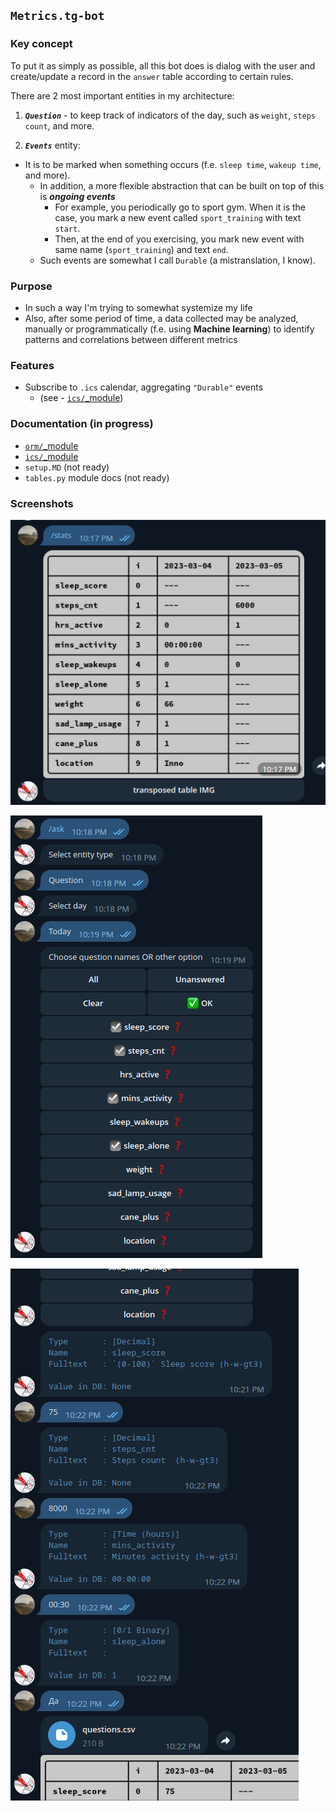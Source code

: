 ## `Metrics.tg-bot`

### Key concept

To put it as simply as possible, all this bot does is dialog with the user and create/update a record in the `answer` table according to certain rules.

There are 2 most important entities in my architecture:
1) ***`Question`*** - to keep track of indicators of the day, such as `weight`, `steps count`, and more.

2) ***`Events`*** entity:
- It is to be marked when something occurs (f.e. `sleep time`, `wakeup time`, and more).
    - In addition, a more flexible abstraction that can be built on top of this is **_ongoing events_**
        - For example, you periodically go to sport gym. When it is the case, you mark a new event called `sport_training` with text `start`.
        - Then, at the end of you exercising, you mark new event with same name (`sport_training`) and text `end`.
    - Such events are somewhat I call `Durable` (a mistranslation, I know).

### Purpose

- In such a way I'm trying to somewhat systemize my life
- Also, after some period of time, a data collected may be analyzed, manually or programmatically (f.e. using **Machine learning**) to identify patterns and correlations between different metrics

### Features

- Subscribe to `.ics` calendar, aggregating `"Durable"` events
  - (see - [`ics/`_module](src/ics/README.md))

### Documentation (in progress)

- [`orm/`_module](src/orm/README.md)
- [`ics/`_module](src/ics/README.md)
- `setup.MD` (not ready)
- `tables.py` module docs (not ready)

### Screenshots

![img.png](assets/screenshot1.png)

[//]: # (![img.png]&#40;assets/screenshot2.png&#41;)

![img.png](assets/screenshot3.png)

![img.png](assets/screenshot4.png)
